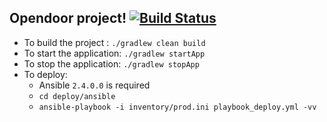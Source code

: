 ## Opendoor project! [![Build Status](https://travis-ci.org/aj-jaswanth/opendoor.svg?branch=master)](https://travis-ci.org/aj-jaswanth/opendoor)

* To build the project :  `./gradlew clean build`
* To start the application: `./gradlew startApp`
* To stop the application: `./gradlew stopApp`
* To deploy:
    * Ansible `2.4.0.0` is required
    * `cd deploy/ansible`
    * `ansible-playbook -i inventory/prod.ini playbook_deploy.yml -vv`
